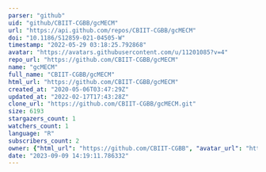 ```yaml
---
parser: "github"
uid: "github/CBIIT-CGBB/gcMECM"
url: "https://api.github.com/repos/CBIIT-CGBB/gcMECM"
doi: "10.1186/S12859-021-04505-W"
timestamp: "2022-05-29 03:18:25.792868"
avatar: "https://avatars.githubusercontent.com/u/11201085?v=4"
repo_url: "https://github.com/CBIIT-CGBB/gcMECM"
name: "gcMECM"
full_name: "CBIIT-CGBB/gcMECM"
html_url: "https://github.com/CBIIT-CGBB/gcMECM"
created_at: "2020-05-06T03:47:29Z"
updated_at: "2022-02-17T17:43:28Z"
clone_url: "https://github.com/CBIIT-CGBB/gcMECM.git"
size: 6193
stargazers_count: 1
watchers_count: 1
language: "R"
subscribers_count: 2
owner: {"html_url": "https://github.com/CBIIT-CGBB", "avatar_url": "https://avatars.githubusercontent.com/u/11201085?v=4", "login": "CBIIT-CGBB", "type": "User"}
date: "2023-09-09 14:19:11.786332"
---
```

